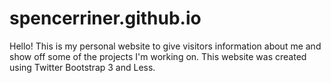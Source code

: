 # spencerriner.github.io

Hello! This is my personal website to give visitors information about me and show off some of the projects I'm working on. This website was created using Twitter Bootstrap 3 and Less.
